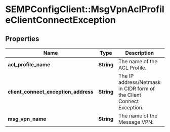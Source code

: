 # SEMPConfigClient::MsgVpnAclProfileClientConnectException

## Properties
Name | Type | Description | Notes
------------ | ------------- | ------------- | -------------
**acl_profile_name** | **String** | The name of the ACL Profile. | [optional] 
**client_connect_exception_address** | **String** | The IP address/Netmask in CIDR form of the Client Connect Exception. | [optional] 
**msg_vpn_name** | **String** | The name of the Message VPN. | [optional] 


